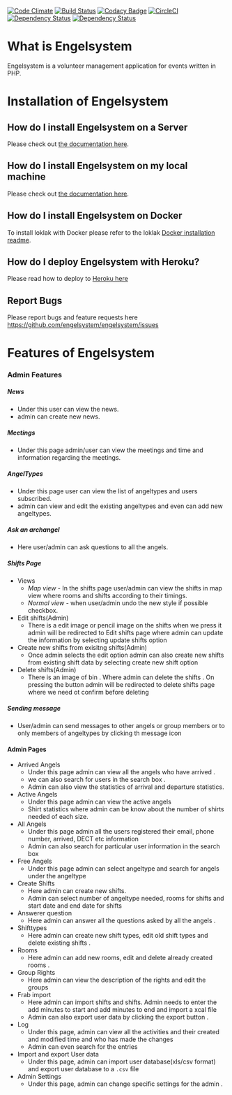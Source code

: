 
[![Code Climate](https://codeclimate.com/github/fossasia/engelsystem/badges/gpa.svg)](https://codeclimate.com/github/fossasia/engelsystem)
[![Build Status](https://travis-ci.org/fossasia/engelsystem.svg?branch=documentation)](https://travis-ci.org/fossasia/engelsystem)
[![Codacy Badge](https://api.codacy.com/project/badge/Grade/d56c5bb224f24946965770230e7253c2)](https://www.codacy.com/app/dishant-khanna1807/engelsystem_2?utm_source=github.com&amp;utm_medium=referral&amp;utm_content=fossasia/engelsystem&amp;utm_campaign=Badge_Grade)
[![CircleCI](https://circleci.com/gh/fossasia/engelsystem/tree/development.svg?style=svg)](https://circleci.com/gh/fossasia/engelsystem/tree/development)
[![Dependency Status](https://www.versioneye.com/user/projects/577c9495b50608003eee0161/badge.svg?style=flat-square)](https://www.versioneye.com/user/projects/577c9495b50608003eee0161)
[![Dependency Status](https://gemnasium.com/badges/github.com/fossasia/engelsystem.svg)](https://gemnasium.com/github.com/fossasia/engelsystem)

# What is Engelsystem

Engelsystem is a volunteer management application for events written in PHP.

# Installation of Engelsystem

## How do I install Engelsystem on a Server

Please check out [the documentation here](/docs/INSTALLATION_SERVER.md).

## How do I install Engelsystem on my local machine

Please check out [the documentation here](/docs/INSTALLATION_LOCAL.md).

## How do I install Engelsystem on Docker

To install loklak with Docker please refer to the loklak [Docker installation readme](/docs/INSTALLATION_DOCKER.md).

## How do I deploy Engelsystem with Heroku?

Please read how to deploy to [Heroku here](/docs/HEROKU.md)

## Report Bugs

Please report bugs and feature requests here https://github.com/engelsystem/engelsystem/issues

# Features of Engelsystem

### Admin Features

##### News
-   Under this user can view the news.
-   admin can create new news.

##### Meetings
-   Under this page admin/user can view the meetings and time and information regarding the meetings.

##### AngelTypes
-   Under this page user can view the list of angeltypes and users subscribed.
-   admin can view and edit the existing angeltypes and even can add new angeltypes.

##### Ask an archangel
-   Here user/admin can ask questions to all the angels.

##### Shifts Page
-   Views
    -   *Map view* - In the shifts page user/admin can view the shifts in map view where rooms and  shifts according to their timings.
    -   *Normal view*  - when user/admin undo the new style if possible checkbox.
-   Edit shifts(Admin) 
    -   There is a edit image or pencil image on the shifts when we press it admin will be redirected to Edit shifts page where admin can update the information by selecting update shifts option
-   Create new shifts from exisitng shifts(Admin)
    -   Once admin selects the edit option admin can also create new shifts from existing shift data by selecting create new shift option
-   Delete shifts(Admin)
    -   There is an image of bin . Where admin can delete the shifts . On pressing the button admin will be redirected to delete shifts page where we need ot confirm before deleting

##### Sending message
-    User/admin can send messages to other angels or group members or to only members of angeltypes
by clicking th message icon     

#### Admin Pages
-   Arrived Angels
    -   Under this page admin can view all the angels who have arrived .
    -   we can also search for users in the search box .
    -   Admin can also view the statistics of arrival and departure statistics.
-   Active Angels
    -   Under this page admin can view the active angels
    -   Shirt statistics where admin can be know about the number of shirts needed of each size.
-   All Angels
    -   Under this page admin all the users registered their email, phone number, arrived, DECT etc information
    -   Admin can also search for particular user information in the search box
-   Free Angels
    -   Under this page admin can select angeltype and search for angels under the angeltype
-   Create Shifts
    -   Here admin can create new shifts.
    -   Admin can select number of angeltype needed, rooms for shifts and start date and end date for shifts
-   Answerer question
    -   Here admin can answer all the questions asked by all the angels .
-   Shifttypes
    -   Here admin can create new shift types, edit old shift types and delete existing shifts .
-   Rooms
    -   Here admin can add new rooms, edit and delete already created rooms .
-   Group Rights
    -   Here admin can view the description of the rights and edit the groups
-   Frab import
    -   Here admin can import shifts and shifts. Admin needs to enter the add minutes to start and add minutes to end and import a xcal file
    -   Admin can also export user data by clicking the export button .
-   Log
    -   Under this page, admin can view all the activities and their created and modified time and who has made the changes
    -   Admin can even search for the entries
-   Import and export User data
    -   Under this page, admin can import user database(xls/csv format) and export user database to a `.csv` file
-   Admin Settings
    -   Under this page, admin can change specific settings for the admin .
